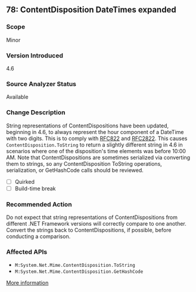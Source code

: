 ## 78: ContentDisposition DateTimes expanded

### Scope
Minor

### Version Introduced
4.6

### Source Analyzer Status
Available

### Change Description
String representations of ContentDispositions have been updated, beginning in 4.6, to always represent the hour component of a DateTime with two digits. This is to comply with [RFC822](http://www.ietf.org/rfc/rfc0822.txt) and [RFC2822](http://www.ietf.org/rfc/rfc2822.txt). This causes `ContentDisposition.ToString` to return a slightly different string in 4.6 in scenarios where one of the disposition's time elements was before 10:00 AM. Note that ContentDispositions are sometimes serialized via converting them to strings, so any ContentDisposition ToString operations, serialization, or GetHashCode calls should be reviewed.

- [ ] Quirked
- [ ] Build-time break

### Recommended Action
Do not expect that string representations of ContentDispositions from different .NET Framework versions will correctly compare to one another. Convert the strings back to ContentDispositions, if possible, before conducting a comparison.

### Affected APIs
* `M:System.Net.Mime.ContentDisposition.ToString`
* `M:System.Net.Mime.ContentDisposition.GetHashCode`

[More information](https://msdn.microsoft.com/en-us/library/dn833125(v=vs.110).aspx#Networking)
